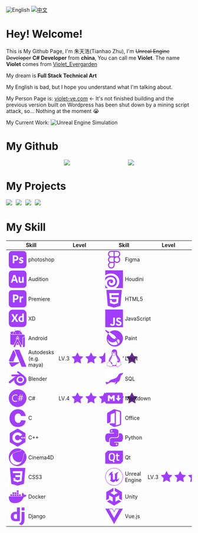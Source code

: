 ![English](https://img.shields.io/badge/-English-blueviolet) [![中文](https://img.shields.io/badge/-%E4%B8%AD%E6%96%87-blueviolet)](./README-ZH.md)

# Hey! Welcome!

This is My Github Page, I'm 朱天浩(Tianhao Zhu), I'm ~~Unreal Engine Developer~~ **C# Developer** from **china**, You can call me **Violet**. The name **Violet** comes from [Violet_Evergarden](https://en.wikipedia.org/wiki/Violet_Evergarden)

My dream is **Full Stack Technical Art**

My English is bad, but I hope you understand what I'm talking about.

My Person Page is: [violet-ve.com](http://violet-ve.com) <- It's not finished building and the previous version built on Wordpress has been shut down by a mining script attack, so... Nothing at the moment :sob:

My Current Work: ![Unreal Engine Simulation](https://img.shields.io/badge/-Unreal%20Engine%20Simulation-blueviolet)

# My Github

<div style="display:flex;align-items: center;justify-content: space-evenly;">
<img src="https://github-readme-stats.vercel.app/api?username=violet-ve&show_icons=true&count_private=true&theme=gruvbox&include_all_commits=true" />
<img src="https://github-readme-stats.vercel.app/api/top-langs/?username=violet-ve&theme=gruvbox" />
</div>

# My Projects

<div style="display:flex;flex-wrap:wrap;gap:10px">
    <a href="https://github.com/Violet-VE/OSSToolKitForQt">
        <img src="https://github-readme-stats.vercel.app/api/pin/?username=violet-ve&repo=OSSToolKitForQt&theme=gruvbox" />
    </a> 
    <a href="https://github.com/Violet-VE/violetve.huaxia.maui">
        <img src="https://github-readme-stats.vercel.app/api/pin/?username=violet-ve&repo=violetve.huaxia.maui&theme=gruvbox" />
    </a> 
    <a href="https://github.com/Violet-VE/Qt6_Qml_Module_Test">
        <img src="https://github-readme-stats.vercel.app/api/pin/?username=violet-ve&repo=Qt6_Qml_Module_Test&theme=gruvbox" />
    </a> 
    <a href="https://github.com/Violet-VE/LearningForUnreal">
        <img src="https://github-readme-stats.vercel.app/api/pin/?username=violet-ve&repo=LearningForUnreal&theme=gruvbox" />
    </a> 
</div>

# My Skill

| Skill                                                                                                                                  | Level                                                                                                                                                                                                                                                                                                              | Skill                                                                                                                              | Level                                                                                                                                                                                                                                                                                                              |
| -------------------------------------------------------------------------------------------------------------------------------------- | ------------------------------------------------------------------------------------------------------------------------------------------------------------------------------------------------------------------------------------------------------------------------------------------------------------------ | ---------------------------------------------------------------------------------------------------------------------------------- | ------------------------------------------------------------------------------------------------------------------------------------------------------------------------------------------------------------------------------------------------------------------------------------------------------------------ |
| <div style="display:flex;align-items: center;"><img src="./icons/photoshop.svg"  style="margin-right:5px" />photoshop</div>            |                                                                                                                                                                                                                                                                                                                    | <div style="display:flex;align-items: center;"><img src="./icons/Figma.svg"  style="margin-right:5px" />Figma</div>                |                                                                                                                                                                                                                                                                                                                    |
| <div style="display:flex;align-items: center;"><img src="./icons/Audition.svg"  style="margin-right:5px" />Audition</div>              |                                                                                                                                                                                                                                                                                                                    | <div style="display:flex;align-items: center;"><img src="./icons/Houdini.svg"  style="margin-right:5px" />Houdini</div>            |                                                                                                                                                                                                                                                                                                                    |
| <div style="display:flex;align-items: center;"><img src="./icons/Premiere.svg"  style="margin-right:5px" />Premiere</div>              |                                                                                                                                                                                                                                                                                                                    | <div style="display:flex;align-items: center;"><img src="./icons/HTML5.svg"  style="margin-right:5px" />HTML5</div>                |                                                                                                                                                                                                                                                                                                                    |
| <div style="display:flex;align-items: center;"><img src="./icons/XD.svg"  style="margin-right:5px" />XD</div>                          |                                                                                                                                                                                                                                                                                                                    | <div style="display:flex;align-items: center;"><img src="./icons/JavaScript.svg"  style="margin-right:5px" />JavaScript</div>      |                                                                                                                                                                                                                                                                                                                    |
| <div style="display:flex;align-items: center;"><img src="./icons/Android.svg"  style="margin-right:5px" />Android</div>                |                                                                                                                                                                                                                                                                                                                    | <div style="display:flex;align-items: center;"><img src="./icons/Krita.svg"  style="margin-right:5px" />Paint</div>                |                                                                                                                                                                                                                                                                                                                    |
| <div style="display:flex;align-items: center;"><img src="./icons/Autodesk.svg"  style="margin-right:5px" />Autodesks (e.g. maya)</div> | <div style="display:flex;align-items: center;">LV.3 <img src="./icons/star.svg" style="margin:0 5px" /><img src="./icons/star.svg" style="margin-right:5px" /><img src="./icons/star.svg" style="margin-right:5px" /><img src="./icons/star2.svg" style="margin-right:5px" /><img src="./icons/star2.svg" /></div> | <div style="display:flex;align-items: center;"><img src="./icons/Linux.svg"  style="margin-right:5px" />Linux</div>                |                                                                                                                                                                                                                                                                                                                    |
| <div style="display:flex;align-items: center;"><img src="./icons/Blender.svg"  style="margin-right:5px" />Blender</div>                |                                                                                                                                                                                                                                                                                                                    | <div style="display:flex;align-items: center;"><img src="./icons/MariaDB.svg"  style="margin-right:5px" />SQL</div>                |                                                                                                                                                                                                                                                                                                                    |
| <div style="display:flex;align-items: center;"><img src="./icons/CSharp.svg"  style="margin-right:5px" />C#</div>                      |<div style="display:flex;align-items: center;">LV.4 <img src="./icons/star.svg" style="margin:0 5px" /><img src="./icons/star.svg" style="margin-right:5px" /><img src="./icons/star.svg" style="margin-right:5px" /><img src="./icons/star.svg" style="margin-right:5px" /><img src="./icons/star2.svg" />| <div style="display:flex;align-items: center;"><img src="./icons/Markdown.svg"  style="margin-right:5px" />Markdown</div>          |                                                                                                                                                                                                                                                                                                                    |
| <div style="display:flex;align-items: center;"><img src="./icons/C.svg"  style="margin-right:5px" />C</div>                            |                                                                                                                                                                                                                                                                                                                    | <div style="display:flex;align-items: center;"><img src="./icons/Office.svg"  style="margin-right:5px" />Office</div>              |                                                                                                                                                                                                                                                                                                                    |
| <div style="display:flex;align-items: center;"><img src="./icons/Cpp.svg"  style="margin-right:5px" />C++</div>                        |                                                                                                                                                                                                                                                                                                                    | <div style="display:flex;align-items: center;"><img src="./icons/Python.svg"  style="margin-right:5px" />Python</div>              |                                                                                                                                                                                                                                                                                                                    |
| <div style="display:flex;align-items: center;"><img src="./icons/Cinema4D.svg"  style="margin-right:5px" />Cinema4D</div>              |                                                                                                                                                                                                                                                                                                                    | <div style="display:flex;align-items: center;"><img src="./icons/Qt.svg"  style="margin-right:5px" />Qt</div>                      |                                                                                                                                                                                                                                                                                                                    |
| <div style="display:flex;align-items: center;"><img src="./icons/CSS3.svg"  style="margin-right:5px" />CSS3</div>                      |                                                                                                                                                                                                                                                                                                                    | <div style="display:flex;align-items: center;"><img src="./icons/UnrealEngine.svg" style="margin-right:5px" /> Unreal Engine</div> | <div style="display:flex;align-items: center;">LV.3 <img src="./icons/star.svg" style="margin:0 5px" /><img src="./icons/star.svg" style="margin-right:5px" /><img src="./icons/star.svg" style="margin-right:5px" /><img src="./icons/star2.svg" style="margin-right:5px" /><img src="./icons/star2.svg" /></div> |
| <div style="display:flex;align-items: center;"><img src="./icons/Docker.svg"  style="margin-right:5px" />Docker</div>                  |                                                                                                                                                                                                                                                                                                                    | <div style="display:flex;align-items: center;"><img src="./icons/Unity.svg"  style="margin-right:5px" />Unity</div>                |                                                                                                                                                                                                                                                                                                                    |
| <div style="display:flex;align-items: center;"><img src="./icons/Django.svg"  style="margin-right:5px" />Django</div>                  |                                                                                                                                                                                                                                                                                                                    | <div style="display:flex;align-items: center;"><img src="./icons/Vue.js.svg"  style="margin-right:5px" />Vue.js</div>              |                                                                                                                                                                                                                                                                                                                    |
